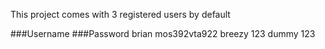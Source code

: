 This project comes with 3 registered users by default

###Username     ###Password
brian           mos392vta922
breezy          123
dummy           123